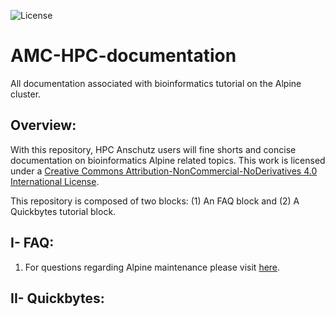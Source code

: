 ![License](https://i.creativecommons.org/l/by-nc-nd/4.0/88x31.png)

# AMC-HPC-documentation
All documentation associated with bioinformatics tutorial on the Alpine cluster. 

## Overview:

With this repository, HPC Anschutz users will fine shorts and concise documentation on bioinformatics Alpine related topics.
This work is licensed under a <a rel="license" href="http://creativecommons.org/licenses/by-nc-nd/4.0/">Creative Commons Attribution-NonCommercial-NoDerivatives 4.0 International License</a>.

This repository is composed of two blocks: (1) An FAQ block and (2) A Quickbytes tutorial block.

## I- FAQ:

1) For questions regarding Alpine maintenance please visit [here](https://github.com/kf-cuanschutz/AMC-HPC-documentation/blob/main/Alpine-cluster-maintenance.md).


## II- Quickbytes:


